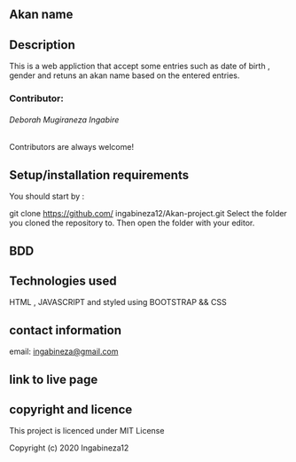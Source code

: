 ## Akan name

## Description
This is a web appliction that accept some entries such as date of birth , gender and retuns an akan name based on the entered entries. 

### Contributor:
###### Deborah Mugiraneza Ingabire

Contributors are always welcome!

## Setup/installation requirements
You should start by :

git clone https://github.com/ ingabineza12/Akan-project.git
Select the folder you cloned the repository to.
Then open the folder with your editor.

## BDD

## Technologies used
HTML , JAVASCRIPT and styled using BOOTSTRAP && CSS

## contact information
email: ingabineza@gmail.com


## link to live page 


## copyright and licence

This project is licenced under MIT License

Copyright (c) 2020 Ingabineza12

